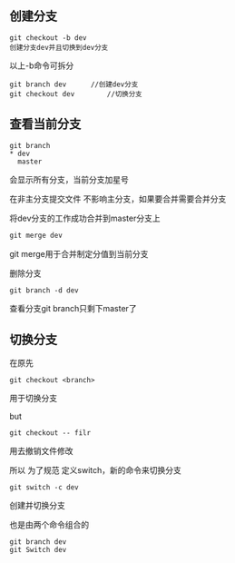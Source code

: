 ## 创建分支

```
git checkout -b dev
创建分支dev并且切换到dev分支
```

以上-b命令可拆分

```
git branch dev		//创建dev分支
git checkout dev		//切换分支
```



## 查看当前分支

```
git branch
* dev
  master
```

会显示所有分支，当前分支加星号



在非主分支提交文件 不影响主分支，如果要合并需要合并分支

将dev分支的工作成功合并到master分支上

```d
git merge dev
```

git merge用于合并制定分值到当前分支



删除分支

```
git branch -d dev
```

查看分支git branch只剩下master了



## 切换分支

在原先

```
git checkout <branch>
```

用于切换分支

but

```
git checkout -- filr 
```

用去撤销文件修改

所以 为了规范 定义switch，新的命令来切换分支

```
git switch -c dev
```

创建并切换分支

也是由两个命令组合的

```
git branch dev
git Switch dev
```

